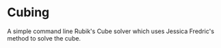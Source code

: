 # Cubing
A simple command line Rubik's Cube solver which uses Jessica Fredric's method to solve the cube.
